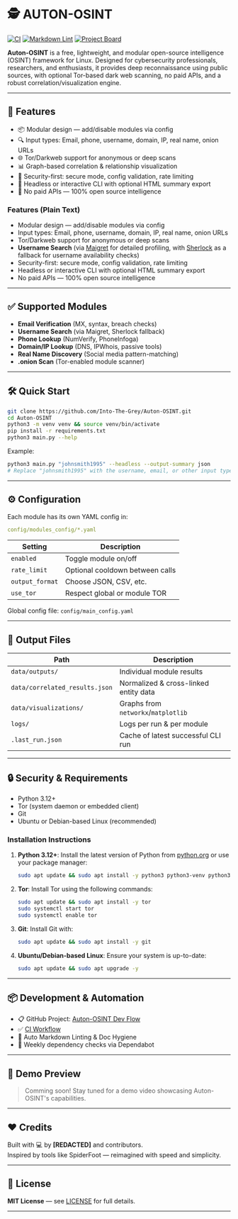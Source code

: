 # 🕵️ AUTON-OSINT

[![CI](https://github.com/Into-The-Grey/Auton-OSINT/actions/workflows/ci.yml/badge.svg)](https://github.com/Into-The-Grey/Auton-OSINT/actions/workflows/ci.yml)
[![Markdown Lint](https://github.com/Into-The-Grey/Auton-OSINT/actions/workflows/markdown-lint.yml/badge.svg)](https://github.com/Into-The-Grey/Auton-OSINT/actions/workflows/markdown-lint.yml)
[![Project Board](https://img.shields.io/badge/Project-Board-blue?logo=github)](https://github.com/users/Into-The-Grey/projects/10)

**Auton-OSINT** is a free, lightweight, and modular open-source intelligence (OSINT) framework for Linux. Designed for cybersecurity professionals, researchers, and enthusiasts, it provides deep reconnaissance using public sources, with optional Tor-based dark web scanning, no paid APIs, and a robust correlation/visualization engine.

---

## 🚀 Features

- 📦 Modular design — add/disable modules via config
- 🔍 Input types: Email, phone, username, domain, IP, real name, onion URLs
- 🌐 Tor/Darkweb support for anonymous or deep scans
- 📊 Graph-based correlation & relationship visualization
- 🔐 Security-first: secure mode, config validation, rate limiting
- 🧠 Headless or interactive CLI with optional HTML summary export
- 🧪 No paid APIs — 100% open source intelligence

### Features (Plain Text)

- Modular design — add/disable modules via config
- Input types: Email, phone, username, domain, IP, real name, onion URLs
- Tor/Darkweb support for anonymous or deep scans
- **Username Search** (via [Maigret](https://github.com/soxoj/maigret) for detailed profiling, with [Sherlock](https://github.com/sherlock-project/sherlock) as a fallback for username availability checks)
- Security-first: secure mode, config validation, rate limiting
- Headless or interactive CLI with optional HTML summary export
- No paid APIs — 100% open source intelligence

---

## ✅ Supported Modules

- **Email Verification** (MX, syntax, breach checks)
- **Username Search** (via Maigret, Sherlock fallback)
- **Phone Lookup** (NumVerify, PhoneInfoga)
- **Domain/IP Lookup** (DNS, IPWhois, passive tools)
- **Real Name Discovery** (Social media pattern-matching)
- **.onion Scan** (Tor-enabled module scanner)

---

## 🛠️ Quick Start

```bash
git clone https://github.com/Into-The-Grey/Auton-OSINT.git
cd Auton-OSINT
python3 -m venv venv && source venv/bin/activate
pip install -r requirements.txt
python3 main.py --help
```

Example:

```bash
python3 main.py "johnsmith1995" --headless --output-summary json
# Replace "johnsmith1995" with the username, email, or other input type you want to investigate.
```

---

## ⚙️ Configuration

Each module has its own YAML config in:

``` yaml
config/modules_config/*.yaml
```

| Setting         | Description                     |
|----------------|---------------------------------|
| `enabled`       | Toggle module on/off            |
| `rate_limit`    | Optional cooldown between calls |
| `output_format` | Choose JSON, CSV, etc.          |
| `use_tor`       | Respect global or module TOR    |

Global config file: `config/main_config.yaml`

---

## 📁 Output Files

| Path                        | Description                              |
|-----------------------------|------------------------------------------|
| `data/outputs/`             | Individual module results                |
| `data/correlated_results.json` | Normalized & cross-linked entity data |
| `data/visualizations/`      | Graphs from `networkx`/`matplotlib`      |
| `logs/`                     | Logs per run & per module                |
| `.last_run.json`            | Cache of latest successful CLI run       |

---

## 🔒 Security & Requirements

- Python 3.12+
- Tor (system daemon or embedded client)
- Git
- Ubuntu or Debian-based Linux (recommended)

### Installation Instructions

1. **Python 3.12+**: Install the latest version of Python from [python.org](https://www.python.org/downloads/) or use your package manager:

   ```bash
   sudo apt update && sudo apt install -y python3 python3-venv python3-pip
   ```

2. **Tor**: Install Tor using the following commands:

   ```bash
   sudo apt update && sudo apt install -y tor
   sudo systemctl start tor
   sudo systemctl enable tor
   ```

3. **Git**: Install Git with:

   ```bash
   sudo apt update && sudo apt install -y git
   ```

4. **Ubuntu/Debian-based Linux**: Ensure your system is up-to-date:

   ```bash
   sudo apt update && sudo apt upgrade -y
   ```

---

## 📦 Development & Automation

- 📋 GitHub Project: [Auton-OSINT Dev Flow](https://github.com/users/Into-The-Grey/projects/10)
- ✅ [CI Workflow](.github/workflows/ci.yml)
- 📄 Auto Markdown Linting & Doc Hygiene
- 🔄 Weekly dependency checks via Dependabot

---

## 📸 Demo Preview

> Comming soon! Stay tuned for a demo video showcasing Auton-OSINT's capabilities.

---

## ❤️ Credits

Built with 💻 by **[REDACTED]** and contributors.  
Inspired by tools like SpiderFoot — reimagined with speed and simplicity.

---

## 📄 License

**MIT License** — see [LICENSE](LICENSE) for full details.

---
